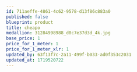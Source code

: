 ```yaml
---
id: 711aeffe-4861-4c62-9578-d13f86c883a0
published: false
blueprint: product
title: cheapo
medallion: 31284998988_d0c7e37d3d_4k.jpg
base_price: 1
price_for_1_meter: 1
price_for_1_meter_xlr: 1
updated_by: 63f13f7c-2a11-499f-b033-ad0f353c2031
updated_at: 1719520722
---
```

